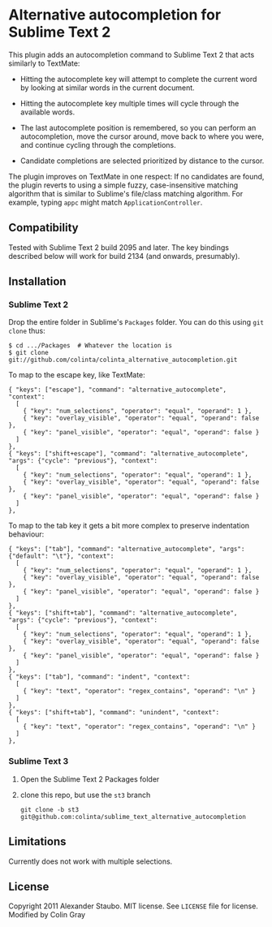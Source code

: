 Alternative autocompletion for Sublime Text 2
=============================================

This plugin adds an autocompletion command to Sublime Text 2 that acts similarly
to TextMate:

* Hitting the autocomplete key will attempt to complete the current word by
  looking at similar words in the current document.

* Hitting the autocomplete key multiple times will cycle through the available
  words.

* The last autocomplete position is remembered, so you can perform an
  autocompletion, move the cursor around, move back to where you were, and
  continue cycling through the completions.

* Candidate completions are selected prioritized by distance to the cursor.

The plugin improves on TextMate in one respect: If no candidates are found, the
plugin reverts to using a simple fuzzy, case-insensitive matching algorithm that
is similar to Sublime's file/class matching algorithm. For example, typing
`appc` might match `ApplicationController`.

Compatibility
-------------

Tested with Sublime Text 2 build 2095 and later. The key bindings described below will work for build 2134 (and onwards, presumably).

Installation
------------

### Sublime Text 2

Drop the entire folder in Sublime's `Packages` folder. You can do this using `git clone` thus:

    $ cd .../Packages  # Whatever the location is
    $ git clone git://github.com/colinta/colinta_alternative_autocompletion.git

To map to the escape key, like TextMate:

    { "keys": ["escape"], "command": "alternative_autocomplete", "context":
      [
        { "key": "num_selections", "operator": "equal", "operand": 1 },
        { "key": "overlay_visible", "operator": "equal", "operand": false },
        { "key": "panel_visible", "operator": "equal", "operand": false }
      ]
    },
    { "keys": ["shift+escape"], "command": "alternative_autocomplete", "args": {"cycle": "previous"}, "context":
      [
        { "key": "num_selections", "operator": "equal", "operand": 1 },
        { "key": "overlay_visible", "operator": "equal", "operand": false },
        { "key": "panel_visible", "operator": "equal", "operand": false }
      ]
    },

To map to the tab key it gets a bit more complex to preserve indentation behaviour:

    { "keys": ["tab"], "command": "alternative_autocomplete", "args": {"default": "\t"}, "context":
      [
        { "key": "num_selections", "operator": "equal", "operand": 1 },
        { "key": "overlay_visible", "operator": "equal", "operand": false },
        { "key": "panel_visible", "operator": "equal", "operand": false }
      ]
    },
    { "keys": ["shift+tab"], "command": "alternative_autocomplete", "args": {"cycle": "previous"}, "context":
      [
        { "key": "num_selections", "operator": "equal", "operand": 1 },
        { "key": "overlay_visible", "operator": "equal", "operand": false },
        { "key": "panel_visible", "operator": "equal", "operand": false }
      ]
    },
    { "keys": ["tab"], "command": "indent", "context":
      [
        { "key": "text", "operator": "regex_contains", "operand": "\n" }
      ]
    },
    { "keys": ["shift+tab"], "command": "unindent", "context":
      [
        { "key": "text", "operator": "regex_contains", "operand": "\n" }
      ]
    },

### Sublime Text 3

1. Open the Sublime Text 2 Packages folder
2. clone this repo, but use the `st3` branch

       git clone -b st3 git@github.com:colinta/sublime_text_alternative_autocompletion

Limitations
-----------

Currently does not work with multiple selections.

License
-------

Copyright 2011 Alexander Staubo. MIT license. See `LICENSE` file for license.
Modified by Colin Gray
